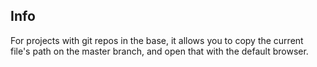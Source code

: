 ## Info
For projects with git repos in the base, it allows you to copy the current file's path on the master branch, and open that with the default browser.
